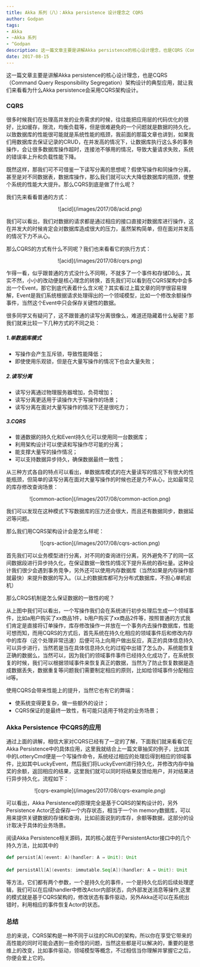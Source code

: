 ```yaml
---
title: Akka 系列（八）：Akka persistence 设计理念之 CQRS
author: Godpan
tags: 
- Akka
- ~Akka 系列
- ^Godpan
description: 这一篇文章主要是讲解Akka persistence的核心设计理念，也是CQRS（Command Query Responsibility Segregation）架构设计的典型应用，就让我们来看看为什么Akka persistence会采用CQRS架构设计。
date: 2017-08-15
---
```


这一篇文章主要是讲解Akka persistence的核心设计理念，也是CQRS（Command Query Responsibility Segregation）架构设计的典型应用，就让我们来看看为什么Akka persistence会采用CQRS架构设计。

### CQRS

很多时候我们在处理高并发的业务需求的时候，往往能把应用层的代码优化的很好，比如缓存，限流，均衡负载等，但是很难避免的一个问题就是数据的持久化，以致数据库的性能很可能就是系统性能的瓶颈，我前面的那篇文章也讲到，如果我们用数据库去保证记录的CRUD，在并发高的情况下，让数据库执行这么多的事务操作，会让很多数据库操作超时，连接池不够用的情况，导致大量请求失败，系统的错误率上升和负载性能下降。

既然这样，那我们可不可借鉴一下读写分离的思想呢？假使写操作和同操作分离，甚至是对不同数据表，数据库操作，那么我们就可以大大降低数据库的瓶颈，使整个系统的性能大大提升。那么CQRS到底是做了什么呢？

我们先来看看普通的方式：

<center>
![acid](/images/2017/08/acid.png)
</center>

我们可以看出，我们对数据的请求都是通过相应的接口直接对数据库进行操作，这在并发大的时候肯定会对数据库造成很大的压力，虽然架构简单，但在面对并发高的情况下力不从心。

那么CQRS的方式有什么不同呢？我们也来看看它的执行方式：

<center>
![acid](/images/2017/08/cqrs.png)
</center>

乍得一看，似乎跟普通的方式没什么不同啊，不就多了一个事件和存储DB么，其实不然，小小的改动便是核心理念的转换，首先我们可以看到在CQRS架构中会多出一个Event，那它到底代表着什么含义呢？其实看过上篇文章的同学很容易理解，Event是我们系统根据请求处理得出的一个领域模型，比如一个修改余额操作事件，当然这个Event中只会保存关键性的数据。

很多同学又有疑问了，这不跟普通的读写分离很像么，难道还隐藏着什么秘密？那我们就来比较一下几种方式的不同之处：

##### 1.单数据库模式

- 写操作会产生互斥锁，导致性能降低；
- 即使使用乐观锁，但是在大量写操作的情况下也会大量失败；

##### 2.读写分离

- 读写分离通过物理服务器增加，负荷增加；
- 读写分离更适用于读操作大于写操作的场景；
- 读写分离在面对大量写操作的情况下还是很吃力；

##### 3.CQRS

- 普通数据的持久化和Event持久化可以使用同一台数据库；
- 利用架构设计可以使读和写操作尽可能的分离；
- 能支撑大量写的操作情况；
- 可以支持数据异步持久，确保数据最终一致性；

从三种方式各自的特点可以看出，单数据库模式的在大量读写的情况下有很大的性能瓶颈，但简单的读写分离在面对大量写操作的时候也还是力不从心，比如最常见的库存修改查询场景：

<center>
![common-action](/images/2017/08/common-action.png)
</center>

我们可以发现在这种模式下写数据库的压力还会很大，而且还有数据同步，数据延迟等问题。

那么我们用CQRS架构设计会是怎么样呢：

<center>
![cqrs-action](/images/2017/08/cqrs-action.png)
</center>

首先我们可以业务模型进行分离，对不同的查询进行分离，另外避免不了的同一区间数据段进行异步持久化，在保证数据一致性的情况下提升系统的吞吐量。这种设计我们很少会遇到事务竞争，另外还可以使用内存数据库（当然如果是内存操作那就最快）来提升数据的写入。（以上的数据库都可为分布式数据库，不担心单机宕机）

那么CRQS机制是怎么保证数据的一致性的呢？

从上图中我们可以看出，一个写操作我们会在系统进行初步处理后生成一个领域事件，比如a用户购买了xx商品1件，b用户购买了xx商品2件等，按照普通的方式我们肯定是直接将订单操作，库存修改操作一并放在一个事务内去操作数据库，性能可想而知，而用CQRS的方式后，首先系统在持久化相应的领域事件后和修改内存中的库存（这个处理非常迅速）后便可马上向用户做出反应，真正的具体信息持久可以异步进行，当然若是当在具体信息持久化的过程中出错了怎么办，系统能恢复正确的数据么，当然可以，因为我们的领域事件事件已经持久化成功了，在系统恢复的时候，我们可以根据领域事件来恢复真正的数据，当然为了防止恢复数据是造成数据丢失，数据重复等问题我们需要制定相应的原则，比如给领域事件分配相应id等。

使用CQRS会带来性能上的提升，当然它也有它的弊端：

- 使系统变得更复杂，做一些额外的设计；
- CQRS保证的是最终一致性，有可能只适用于特定的业务场景；


### Akka Persistence 中CQRS的应用

通过上面的讲解，相信大家对CQRS已经有了一定的了解，下面我们就来看看它在Akka Persistence中的具体应用，这里我就结合上一篇文章抽奖的例子，比如其中的LotteryCmd便是一个写操作命令，系统经过相应的处理后得到相应的领域事件，比如其中LuckyEvent，然后我们将LuckyEvent进行持久化，并修改内存中抽奖的余额，返回相应的结果，这里我们就可以同时将结果反馈给用户，并对结果进行异步持久化，流程如下：

<center>
![cqrs-example](/images/2017/08/cqrs-example.png)
</center>

可以看出，Akka Persistence的原理完全是基于CQRS的架构设计的，另外Persistence Actor还会保存一个内存状态，相当于一个in memory数据库，可以用来提供关键数据的存储和查询，比如前面说到的库存，余额等数据，这部分的设计取决于具体的业务场景。

阅读Akka Persistence相关源码，其的核心就在于PersistentActor接口中的几个持久方法，比如其中的

```scala
def persist[A](event: A)(handler: A ⇒ Unit): Unit

def persistAll[A](events: immutable.Seq[A])(handler: A ⇒ Unit): Unit 

```
等方法，它们都有两个参数，一个是持久化的事件，一个是持久化后的后续处理逻辑，我们可以在后续handler中修改Actor内部状态，向外部发送消息等操作,这里的模式就是基于CQRS架构的，修改状态有事件驱动，另外Akka还可以在系统出错时，利用相应的事件恢复Actor的状态。

### 总结

总的来说，CQRS架构是一种不同于以往的CRUD的架构，所以你在享受它带来的高性能的同时可能会遇到一些奇怪的问题，当然这些都是可以解决的，重要的是思维上的改变，比如事件驱动，领域模型等概念，不过相信当你理解并掌握它之后，你便会爱上它的。










